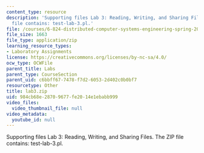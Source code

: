 ```yaml
---
content_type: resource
description: 'Supporting files Lab 3: Reading, Writing, and Sharing Files. The ZIP
  file contains: test-lab-3.pl.'
file: /courses/6-824-distributed-computer-systems-engineering-spring-2006/984cb68e28709677fe2014e1ebabb999_lab3.zip
file_size: 1663
file_type: application/zip
learning_resource_types:
- Laboratory Assignments
license: https://creativecommons.org/licenses/by-nc-sa/4.0/
ocw_type: OCWFile
parent_title: Labs
parent_type: CourseSection
parent_uid: c6bbff67-7478-f7d2-6053-2d402c0b0bf7
resourcetype: Other
title: lab3.zip
uid: 984cb68e-2870-9677-fe20-14e1ebabb999
video_files:
  video_thumbnail_file: null
video_metadata:
  youtube_id: null
---
```

Supporting files Lab 3: Reading, Writing, and Sharing Files. The ZIP file contains: test-lab-3.pl.